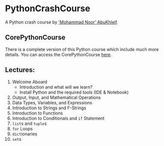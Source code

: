 # PythonCrashCourse
A Python crash course by ['Mohammad Noor' AbuKhleif](http://www.abukhleif.com/).

## CorePythonCourse
There is a complete version of this Python course which include much more details.
You can access the CorePythonCourse [here](https://github.com/mohnoor94/CorePythonCourse).

## Lectures:
1. Welcome Aboard
    - Introduction and what will we learn?
    - Install Python and the required tools (IDE & Notebook)
1. Output, Input, and Mathematical Operations
1. Data Types, Variables, and Expressions
1. Introduction to Strings and F-Strings
1. Introduction to Functions
1. Introduction to Conditionals and `if` Statement
1. `list`s and `tuple`s
1. `for` Loops
1. `dict`ionaries
1. `set`s
